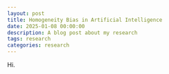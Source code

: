 ```yaml
---
layout: post
title: Homogeneity Bias in Artificial Intelligence
date: 2025-01-08 00:00:00
description: A blog post about my research
tags: research
categories: research
---
```


Hi.